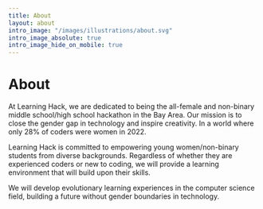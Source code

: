 ```yaml
---
title: About
layout: about
intro_image: "/images/illustrations/about.svg"
intro_image_absolute: true
intro_image_hide_on_mobile: true
---
```


# About

At Learning Hack, we are dedicated to being the all-female and non-binary middle school/high school hackathon in the Bay Area. Our mission is to close the gender gap in technology and inspire creativity. In a world where only 28% of coders were women in 2022.

Learning Hack is committed to empowering young women/non-binary students from diverse backgrounds. Regardless of whether they are experienced coders or new to coding, we will provide a learning environment that will build upon their skills.

We will develop evolutionary learning experiences in the computer science field, building a future without gender boundaries in technology.
